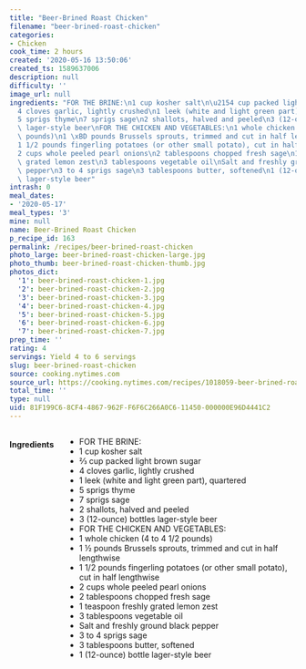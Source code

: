 ```yaml
---
title: "Beer-Brined Roast Chicken"
filename: "beer-brined-roast-chicken"
categories:
- Chicken
cook_time: 2 hours
created: '2020-05-16 13:50:06'
created_ts: 1589637006
description: null
difficulty: ''
image_url: null
ingredients: "FOR THE BRINE:\n1 cup kosher salt\n\u2154 cup packed light brown sugar\n\
  4 cloves garlic, lightly crushed\n1 leek (white and light green part), quartered\n\
  5 sprigs thyme\n7 sprigs sage\n2 shallots, halved and peeled\n3 (12-ounce) bottles\
  \ lager-style beer\nFOR THE CHICKEN AND VEGETABLES:\n1 whole chicken (4 to 4 1/2\
  \ pounds)\n1 \xBD pounds Brussels sprouts, trimmed and cut in half lengthwise\n\
  1 1/2 pounds fingerling potatoes (or other small potato), cut in half lengthwise\n\
  2 cups whole peeled pearl onions\n2 tablespoons chopped fresh sage\n1 teaspoon freshly\
  \ grated lemon zest\n3 tablespoons vegetable oil\nSalt and freshly ground black\
  \ pepper\n3 to 4 sprigs sage\n3 tablespoons butter, softened\n1 (12-ounce) bottle\
  \ lager-style beer"
intrash: 0
meal_dates:
- '2020-05-17'
meal_types: '3'
mine: null
name: Beer-Brined Roast Chicken
p_recipe_id: 163
permalink: /recipes/beer-brined-roast-chicken
photo_large: beer-brined-roast-chicken-large.jpg
photo_thumb: beer-brined-roast-chicken-thumb.jpg
photos_dict:
  '1': beer-brined-roast-chicken-1.jpg
  '2': beer-brined-roast-chicken-2.jpg
  '3': beer-brined-roast-chicken-3.jpg
  '4': beer-brined-roast-chicken-4.jpg
  '5': beer-brined-roast-chicken-5.jpg
  '6': beer-brined-roast-chicken-6.jpg
  '7': beer-brined-roast-chicken-7.jpg
prep_time: ''
rating: 4
servings: Yield 4 to 6 servings
slug: beer-brined-roast-chicken
source: cooking.nytimes.com
source_url: https://cooking.nytimes.com/recipes/1018059-beer-brined-roast-chicken?action=click&module=Global%20Search%20Recipe%20Card&pgType=search&rank=14
total_time: ''
type: null
uid: 81F199C6-8CF4-4867-962F-F6F6C266A0C6-11450-000000E96D4441C2
---
```

<div class="large-8 medium-7 columns" id="writeup">	</div><!-- #writeup -->
</div><!-- #row-one -->
<div class="row" id="row-two">	<div class="medium-4 small-5 columns" id="ingredients"><h4>Ingredients</h4><div class="box box-ingredients content"><ul>
<li>FOR THE BRINE:</li>
<li>1 cup kosher salt</li>
<li>⅔ cup packed light brown sugar</li>
<li>4 cloves garlic, lightly crushed</li>
<li>1 leek (white and light green part), quartered</li>
<li>5 sprigs thyme</li>
<li>7 sprigs sage</li>
<li>2 shallots, halved and peeled</li>
<li>3 (12-ounce) bottles lager-style beer</li>
<li>FOR THE CHICKEN AND VEGETABLES:</li>
<li>1 whole chicken (4 to 4 1/2 pounds)</li>
<li>1 ½ pounds Brussels sprouts, trimmed and cut in half lengthwise</li>
<li>1 1/2 pounds fingerling potatoes (or other small potato), cut in half lengthwise</li>
<li>2 cups whole peeled pearl onions</li>
<li>2 tablespoons chopped fresh sage</li>
<li>1 teaspoon freshly grated lemon zest</li>
<li>3 tablespoons vegetable oil</li>
<li>Salt and freshly ground black pepper</li>
<li>3 to 4 sprigs sage</li>
<li>3 tablespoons butter, softened</li>
<li>1 (12-ounce) bottle lager-style beer</li>
</ul>
</div>	</div>	<div class="medium-6 small-7 columns" id="directions">	</div>